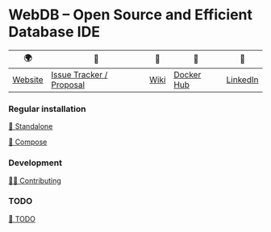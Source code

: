 # WebDB – Open Source and Efficient Database IDE

| 🌍                            | 🐛                                                                 | 📙                                           | 🐳                                                | 💼                                                  |
|-------------------------------|--------------------------------------------------------------------|----------------------------------------------|---------------------------------------------------|-----------------------------------------------------|
| [Website](https://webdb.app/) | [Issue Tracker / Proposal](https://gitlab.com/web-db/app/-/issues) | [Wiki](https://gitlab.com/web-db/-/app/home) | [Docker Hub](https://hub.docker.com/r/webdb/app/) | [LinkedIn](https://www.linkedin.com/company/web-db) |

### Regular installation

[🐳 Standalone](https://webdb.app/page/install/standalone)

[🐳 Compose](https://webdb.app/page/install/compose)

### Development

[👨‍💻 Contributing](CONTRIBUTING.md)

### TODO

[📝 TODO](TODO.md)
